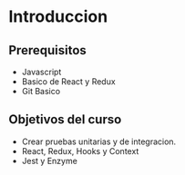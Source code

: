 # Introduccion


## Prerequisitos

- Javascript
- Basico de React y Redux
- Git Basico

## Objetivos del curso

- Crear pruebas unitarias y de integracion.
- React, Redux, Hooks y Context
- Jest y Enzyme
